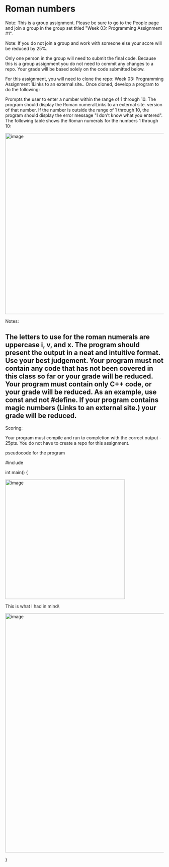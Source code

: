 # Roman numbers
Note: This is a group assignment. Please be sure to go to the People page and join a group in the group set titled "Week 03: Programming Assignment #1".

Note: If you do not join a group and work with someone else your score will be reduced by 25%.

Only one person in the group will need to submit the final code. Because this is a group assignment you do not need to commit any changes to a repo. Your grade will be based solely on the code submitted below.

For this assignment, you will need to clone the repo: Week 03: Programming Assignment 1Links to an external site.. Once cloned, develop a program to do the following:

Prompts the user to enter a number within the range of 1 through 10. The program should display the Roman numeralLinks to an external site. version of that number. If the number is outside the range of 1 through 10, the program should display the error message "I don't know what you entered". The following table shows the Roman numerals for the numbers 1 through 10:


<img width="575" alt="image" src="https://github.com/ITCS-2530/week03_programmingassignment_1-Bladekid27/assets/148721801/59a7c2db-abe5-4391-b281-68b6dca857c5">



Notes:

The letters to use for the roman numerals are uppercase i, v, and x.
The program should present the output in a neat and intuitive format. Use your best judgement.
Your program must not contain any code that has not been covered in this class so far or your grade will be reduced.
Your program must contain only C++ code, or your grade will be reduced. As an example, use const and not #define.
If your program contains magic numbers (Links to an external site.) your grade will be reduced.
---

Scoring:

Your program must compile and run to completion with the correct output - 25pts.
You do not have to create a repo for this assignment.




pseudocode for the program 

#include <iostream>

int main()  { 

<img width="380" alt="image" src="https://github.com/ITCS-2530/week03_programmingassignment_1-Bladekid27/assets/148721801/146df432-e973-4b84-b948-518a3f7c5ebf">



This is what I had in mind\



<img width="760" alt="image" src="https://github.com/ITCS-2530/week03_programmingassignment_1-Bladekid27/assets/148721801/d1f54b7c-0f94-470d-9ef3-9411b0502c67">

} 
